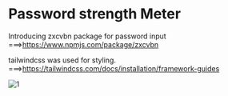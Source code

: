 # Password strength Meter

Introducing zxcvbn package for password input
===>https://www.npmjs.com/package/zxcvbn

tailwindcss was used for styling.
===>https://tailwindcss.com/docs/installation/framework-guides


![1](https://user-images.githubusercontent.com/91362381/174468525-b46a988b-17e5-48aa-a48d-b711f386fc44.jpg)
#

#

#

#

#

